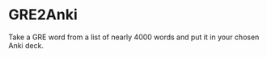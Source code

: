 GRE2Anki
========

Take a GRE word from a list of nearly 4000 words and put it in your
chosen Anki deck.

